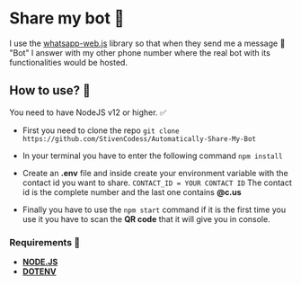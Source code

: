 # Share my bot 🤖

I use the [whatsapp-web.js](https://wwebjs.dev/) library so that when they send me a message 💬 "Bot" I answer with my other phone number where the real bot with its functionalities would be hosted.

## How to use? 🚀
You need to have NodeJS v12 or higher. ✅
- First you need to clone the repo
`
git clone https://github.com/StivenCodess/Automatically-Share-My-Bot
`
- In your terminal you have to enter the following command
`
npm install
`
- Create an __.env__ file and inside create your environment variable with the contact id you want to share.
`
CONTACT_ID = YOUR CONTACT ID
`
The contact id is the complete number and the last one contains __@c.us__

- Finally you have to use the `npm start` command if it is the first time you use it you have to scan the __QR code__ that it will give you in console.


### Requirements 🔧
- [**NODE.JS**](https://nodejs.org/es)
- [**DOTENV**](https://www.npmjs.com/package/dotenv)



